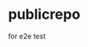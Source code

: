 # publicrepo
for e2e test

























































































































































































































































































































































































































































































































































































































































































































































































































































































































































































































































































































































































































































































































































































































































































































































































































































































































































































































































































































































































































































































































































































































































































































































































































































































































































































































































































































































































































































































































































































